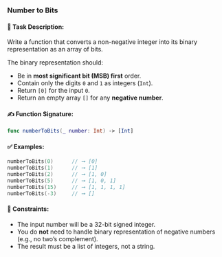 ### **Number to Bits**

#### 📝 Task Description:

Write a function that converts a non-negative integer into its binary representation as an array of bits.

The binary representation should:

* Be in **most significant bit (MSB) first** order.
* Contain only the digits `0` and `1` as integers (`Int`).
* Return `[0]` for the input `0`.
* Return an empty array `[]` for any **negative number**.

#### ✍️ Function Signature:

```swift
func numberToBits(_ number: Int) -> [Int]
```

#### ✅ Examples:

```swift
numberToBits(0)      // ➞ [0]
numberToBits(1)      // ➞ [1]
numberToBits(2)      // ➞ [1, 0]
numberToBits(5)      // ➞ [1, 0, 1]
numberToBits(15)     // ➞ [1, 1, 1, 1]
numberToBits(-3)     // ➞ []
```

#### 📌 Constraints:

* The input number will be a 32-bit signed integer.
* You do **not** need to handle binary representation of negative numbers (e.g., no two’s complement).
* The result must be a list of integers, not a string.
